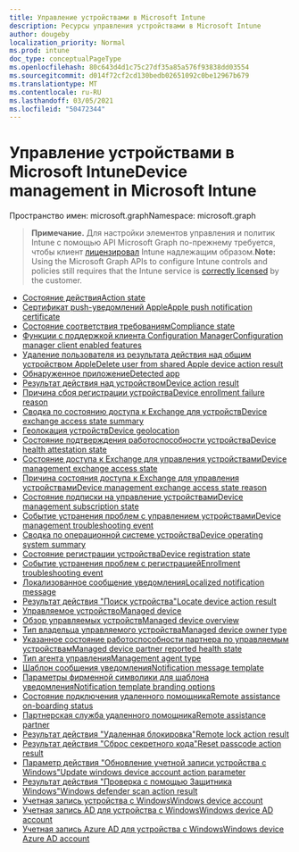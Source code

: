 ```yaml
---
title: Управление устройствами в Microsoft Intune
description: Ресурсы управления устройствами в Microsoft Intune
author: dougeby
localization_priority: Normal
ms.prod: intune
doc_type: conceptualPageType
ms.openlocfilehash: 80c643d4d1c75c27df35a85a576f93838dd03554
ms.sourcegitcommit: d014f72cf2cd130bedb02651092c0be12967b679
ms.translationtype: MT
ms.contentlocale: ru-RU
ms.lasthandoff: 03/05/2021
ms.locfileid: "50472344"
---
```

# <a name="device-management-in-microsoft-intune"></a><span data-ttu-id="7f4ff-103">Управление устройствами в Microsoft Intune</span><span class="sxs-lookup"><span data-stu-id="7f4ff-103">Device management in Microsoft Intune</span></span>

<span data-ttu-id="7f4ff-104">Пространство имен: microsoft.graph</span><span class="sxs-lookup"><span data-stu-id="7f4ff-104">Namespace: microsoft.graph</span></span>

> <span data-ttu-id="7f4ff-105">**Примечание.** Для настройки элементов управления и политик Intune с помощью API Microsoft Graph по-прежнему требуется, чтобы клиент [лицензировал](https://www.microsoft.com/en-us/cloud-platform/microsoft-intune-pricing) Intune надлежащим образом.</span><span class="sxs-lookup"><span data-stu-id="7f4ff-105">**Note:** Using the Microsoft Graph APIs to configure Intune controls and policies still requires that the Intune service is [correctly licensed](https://www.microsoft.com/en-us/cloud-platform/microsoft-intune-pricing) by the customer.</span></span>

- [<span data-ttu-id="7f4ff-106">Состояние действия</span><span class="sxs-lookup"><span data-stu-id="7f4ff-106">Action state</span></span>](intune-devices-actionstate.md)
- [<span data-ttu-id="7f4ff-107">Сертификат push-уведомлений Apple</span><span class="sxs-lookup"><span data-stu-id="7f4ff-107">Apple push notification certificate</span></span>](intune-devices-applepushnotificationcertificate.md)
- [<span data-ttu-id="7f4ff-108">Состояние соответствия требованиям</span><span class="sxs-lookup"><span data-stu-id="7f4ff-108">Compliance state</span></span>](intune-devices-compliancestate.md)
- [<span data-ttu-id="7f4ff-109">Функции с поддержкой клиента Configuration Manager</span><span class="sxs-lookup"><span data-stu-id="7f4ff-109">Configuration manager client enabled features</span></span>](intune-devices-configurationmanagerclientenabledfeatures.md)
- [<span data-ttu-id="7f4ff-110">Удаление пользователя из результата действия над общим устройством Apple</span><span class="sxs-lookup"><span data-stu-id="7f4ff-110">Delete user from shared Apple device action result</span></span>](intune-devices-deleteuserfromsharedappledeviceactionresult.md)
- [<span data-ttu-id="7f4ff-111">Обнаруженное приложение</span><span class="sxs-lookup"><span data-stu-id="7f4ff-111">Detected app</span></span>](intune-devices-detectedapp.md)
- [<span data-ttu-id="7f4ff-112">Результат действия над устройством</span><span class="sxs-lookup"><span data-stu-id="7f4ff-112">Device action result</span></span>](intune-devices-deviceactionresult.md)
- [<span data-ttu-id="7f4ff-113">Причина сбоя регистрации устройства</span><span class="sxs-lookup"><span data-stu-id="7f4ff-113">Device enrollment failure reason</span></span>](intune-troubleshooting-deviceenrollmentfailurereason.md)
- [<span data-ttu-id="7f4ff-114">Сводка по состоянию доступа к Exchange для устройств</span><span class="sxs-lookup"><span data-stu-id="7f4ff-114">Device exchange access state summary</span></span>](intune-devices-deviceexchangeaccessstatesummary.md)
- [<span data-ttu-id="7f4ff-115">Геолокация устройств</span><span class="sxs-lookup"><span data-stu-id="7f4ff-115">Device geolocation</span></span>](intune-devices-devicegeolocation.md)
- [<span data-ttu-id="7f4ff-116">Состояние подтверждения работоспособности устройства</span><span class="sxs-lookup"><span data-stu-id="7f4ff-116">Device health attestation state</span></span>](intune-devices-devicehealthattestationstate.md)
- [<span data-ttu-id="7f4ff-117">Состояние доступа к Exchange для управления устройствами</span><span class="sxs-lookup"><span data-stu-id="7f4ff-117">Device management exchange access state</span></span>](intune-devices-devicemanagementexchangeaccessstate.md)
- [<span data-ttu-id="7f4ff-118">Причина состояния доступа к Exchange для управления устройствами</span><span class="sxs-lookup"><span data-stu-id="7f4ff-118">Device management exchange access state reason</span></span>](intune-devices-devicemanagementexchangeaccessstatereason.md)
- [<span data-ttu-id="7f4ff-119">Состояние подписки на управление устройствами</span><span class="sxs-lookup"><span data-stu-id="7f4ff-119">Device management subscription state</span></span>](intune-devices-devicemanagementsubscriptionstate.md)
- [<span data-ttu-id="7f4ff-120">Событие устранения проблем с управлением устройствами</span><span class="sxs-lookup"><span data-stu-id="7f4ff-120">Device management troubleshooting event</span></span>](intune-troubleshooting-devicemanagementtroubleshootingevent.md)
- [<span data-ttu-id="7f4ff-121">Сводка по операционной системе устройства</span><span class="sxs-lookup"><span data-stu-id="7f4ff-121">Device operating system summary</span></span>](intune-devices-deviceoperatingsystemsummary.md)
- [<span data-ttu-id="7f4ff-122">Состояние регистрации устройства</span><span class="sxs-lookup"><span data-stu-id="7f4ff-122">Device registration state</span></span>](intune-devices-deviceregistrationstate.md)
- [<span data-ttu-id="7f4ff-123">Событие устранения проблем с регистрацией</span><span class="sxs-lookup"><span data-stu-id="7f4ff-123">Enrollment troubleshooting event</span></span>](intune-troubleshooting-enrollmenttroubleshootingevent.md)
- [<span data-ttu-id="7f4ff-124">Локализованное сообщение уведомления</span><span class="sxs-lookup"><span data-stu-id="7f4ff-124">Localized notification message</span></span>](intune-notification-localizednotificationmessage.md)
- [<span data-ttu-id="7f4ff-125">Результат действия "Поиск устройства"</span><span class="sxs-lookup"><span data-stu-id="7f4ff-125">Locate device action result</span></span>](intune-devices-locatedeviceactionresult.md)
- [<span data-ttu-id="7f4ff-126">Управляемое устройство</span><span class="sxs-lookup"><span data-stu-id="7f4ff-126">Managed device</span></span>](intune-devices-manageddevice.md)
- [<span data-ttu-id="7f4ff-127">Обзор управляемых устройств</span><span class="sxs-lookup"><span data-stu-id="7f4ff-127">Managed device overview</span></span>](intune-devices-manageddeviceoverview.md)
- [<span data-ttu-id="7f4ff-128">Тип владельца управляемого устройства</span><span class="sxs-lookup"><span data-stu-id="7f4ff-128">Managed device owner type</span></span>](intune-devices-manageddeviceownertype.md)
- [<span data-ttu-id="7f4ff-129">Указанное состояние работоспособности партнера по управляемым устройствам</span><span class="sxs-lookup"><span data-stu-id="7f4ff-129">Managed device partner reported health state</span></span>](intune-devices-manageddevicepartnerreportedhealthstate.md)
- [<span data-ttu-id="7f4ff-130">Тип агента управления</span><span class="sxs-lookup"><span data-stu-id="7f4ff-130">Management agent type</span></span>](intune-devices-managementagenttype.md)
- [<span data-ttu-id="7f4ff-131">Шаблон сообщения уведомления</span><span class="sxs-lookup"><span data-stu-id="7f4ff-131">Notification message template</span></span>](intune-notification-notificationmessagetemplate.md)
- [<span data-ttu-id="7f4ff-132">Параметры фирменной символики для шаблона уведомления</span><span class="sxs-lookup"><span data-stu-id="7f4ff-132">Notification template branding options</span></span>](intune-notification-notificationtemplatebrandingoptions.md)
- [<span data-ttu-id="7f4ff-133">Состояние подключения удаленного помощника</span><span class="sxs-lookup"><span data-stu-id="7f4ff-133">Remote assistance on-boarding status</span></span>](intune-remoteassistance-remoteassistanceonboardingstatus.md)
- [<span data-ttu-id="7f4ff-134">Партнерская служба удаленного помощника</span><span class="sxs-lookup"><span data-stu-id="7f4ff-134">Remote assistance partner</span></span>](intune-remoteassistance-remoteassistancepartner.md)
- [<span data-ttu-id="7f4ff-135">Результат действия "Удаленная блокировка"</span><span class="sxs-lookup"><span data-stu-id="7f4ff-135">Remote lock action result</span></span>](intune-devices-remotelockactionresult.md)
- [<span data-ttu-id="7f4ff-136">Результат действия "Сброс секретного кода"</span><span class="sxs-lookup"><span data-stu-id="7f4ff-136">Reset passcode action result</span></span>](intune-devices-resetpasscodeactionresult.md)
- [<span data-ttu-id="7f4ff-137">Параметр действия "Обновление учетной записи устройства с Windows"</span><span class="sxs-lookup"><span data-stu-id="7f4ff-137">Update windows device account action parameter</span></span>](intune-devices-updatewindowsdeviceaccountactionparameter.md)
- [<span data-ttu-id="7f4ff-138">Результат действия "Проверка с помощью Защитника Windows"</span><span class="sxs-lookup"><span data-stu-id="7f4ff-138">Windows defender scan action result</span></span>](intune-devices-windowsdefenderscanactionresult.md)
- [<span data-ttu-id="7f4ff-139">Учетная запись устройства с Windows</span><span class="sxs-lookup"><span data-stu-id="7f4ff-139">Windows device account</span></span>](intune-devices-windowsdeviceaccount.md)
- [<span data-ttu-id="7f4ff-140">Учетная запись AD для устройства с Windows</span><span class="sxs-lookup"><span data-stu-id="7f4ff-140">Windows device AD account</span></span>](intune-devices-windowsdeviceadaccount.md)
- [<span data-ttu-id="7f4ff-141">Учетная запись Azure AD для устройства с Windows</span><span class="sxs-lookup"><span data-stu-id="7f4ff-141">Windows device Azure AD account</span></span>](intune-devices-windowsdeviceazureadaccount.md)






